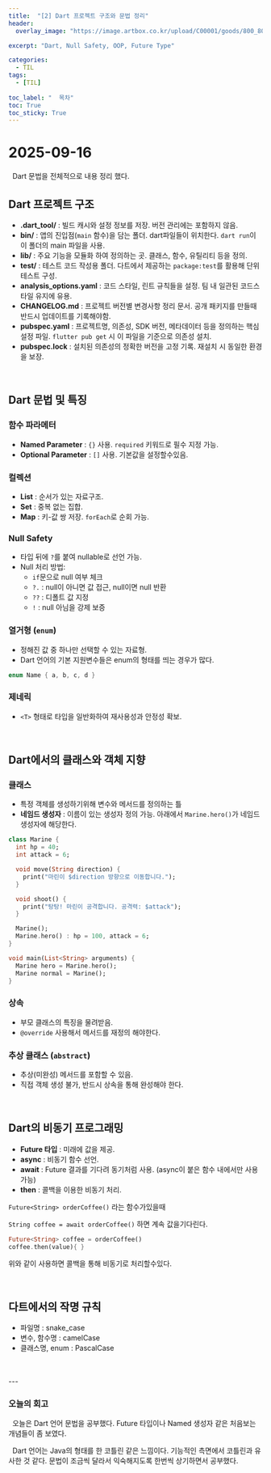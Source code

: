 ```yaml
---
title:  "[2] Dart 프로젝트 구조와 문법 정리"
header:
  overlay_image: "https://image.artbox.co.kr/upload/C00001/goods/800_800/818/230525003912818.jpg?s=/goods/org/818/230525003912818.jpg"

excerpt: "Dart, Null Safety, OOP, Future Type"

categories:
  - TIL
tags:
  - [TIL]
    
toc_label: "  목차"
toc: True
toc_sticky: True
---
```


# 2025-09-16
&nbsp; Dart 문법을 전체적으로 내용 정리 했다.

## Dart 프로젝트 구조
- **.dart_tool/** : 빌드 캐시와 설정 정보를 저장. 버전 관리에는 포함하지 않음.
- **bin/** : 앱의 진입점(`main` 함수)을 담는 폴더. dart파일들이 위치한다. `dart run`이 이 폴더의 main 파일을 사용.
- **lib/** : 주요 기능을 모듈화 하여 정의하는 곳. 클래스, 함수, 유틸리티 등을 정의.
- **test/** : 테스트 코드 작성용 폴더. 다트에서 제공하는 `package:test`를 활용해 단위 테스트 구성.
- **analysis_options.yaml** : 코드 스타일, 린트 규칙들을 설정. 팀 내 일관된 코드스타일 유지에 유용.
- **CHANGELOG.md** : 프로젝트 버전별 변경사항 정리 문서. 공개 패키지를 만들때 반드시 업데이트를 기록해야함.
- **pubspec.yaml** : 프로젝트명, 의존성, SDK 버전, 메타데이터 등을 정의하는 핵심 설정 파일. `flutter pub get` 시 이 파일을 기준으로 의존성 설치.
- **pubspec.lock** : 설치된 의존성의 정확한 버전을 고정 기록. 재설치 시 동일한 환경을 보장.

<br>

## Dart 문법 및 특징

### 함수 파라메터
- **Named Parameter** : `{}` 사용. `required` 키워드로 필수 지정 가능.
- **Optional Parameter** : `[]` 사용. 기본값을 설정할수있음.

### 컬렉션
- **List** : 순서가 있는 자료구조.
- **Set** : 중복 없는 집합.
- **Map** : 키-값 쌍 저장. `forEach`로 순회 가능.

### Null Safety
- 타입 뒤에 `?`를 붙여 nullable로 선언 가능.
- Null 처리 방법:
  - `if`문으로 null 여부 체크
  - `?.` : null이 아니면 값 접근, null이면 null 반환
  - `??` : 디폴트 값 지정
  - `!` : null 아님을 강제 보증

### 열거형 (`enum`)
- 정해진 값 중 하나만 선택할 수 있는 자료형.
- Dart 언어의 기본 지원변수들은 enum의 형태를 띄는 경우가 많다.

```dart
enum Name { a, b, c, d }
```

### 제네릭
- `<T>` 형태로 타입을 일반화하여 재사용성과 안정성 확보.

<br>

## Dart에서의 클래스와 객체 지향

### 클래스
- 특정 객체를 생성하기위해 변수와 메서드를 정의하는 틀
- **네임드 생성자** : 이름이 있는 생성자 정의 가능. 아래에서 `Marine.hero()`가 네임드 생성자에 해당한다.

```dart
class Marine {
  int hp = 40;
  int attack = 6;

  void move(String direction) {
    print("마린이 $direction 방향으로 이동합니다.");
  }

  void shoot() {
    print("탕탕! 마린이 공격합니다. 공격력: $attack");
  }

  Marine();
  Marine.hero() : hp = 100, attack = 6;
}

void main(List<String> arguments) {
  Marine hero = Marine.hero();
  Marine normal = Marine();
}
```

### 상속
- 부모 클래스의 특징을 물려받음.
- `@override` 사용해서 메서드를 재정의 해야한다.

### 추상 클래스 (`abstract`)
- 추상(미완성) 메서드를 포함할 수 있음.
- 직접 객체 생성 불가, 반드시 상속을 통해 완성해야 한다.

<br>

## Dart의 비동기 프로그래밍
- **Future 타입** : 미래에 값을 제공.
- **async** : 비동기 함수 선언.
- **await** : Future 결과를 기다려 동기처럼 사용. (async이 붙은 함수 내에서만 사용 가능)
- **then** : 콜백을 이용한 비동기 처리.

`Future<String> orderCoffee()` 라는 함수가있을때

`String coffee = await orderCoffee()` 하면 계속 값을기다린다.

```dart
Future<String> coffee = orderCoffee()
coffee.then(value){ }
```
위와 같이 사용하면 콜백을 통해 비동기로 처리할수있다.

<br>

## 다트에서의 작명 규칙
- 파일명 : snake_case
- 변수, 함수명 : camelCase
- 클래스명, enum : PascalCase

<br>
<br>
---

### 오늘의 회고

&nbsp; 오늘은 Dart 언어 문법을 공부했다. Future 타입이나 Named 생성자 같은 처음보는 개념들이 좀 보였다.

&nbsp; Dart 언어는 Java의 형태를 한 코틀린 같은 느낌이다. 기능적인 측면에서 코틀린과 유사한 것 같다. 문법이 조금씩 달라서 익숙해지도록 한번씩 상기하면서 공부했다.
